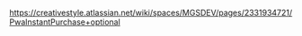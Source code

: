 https://creativestyle.atlassian.net/wiki/spaces/MGSDEV/pages/2331934721/PwaInstantPurchase+optional
